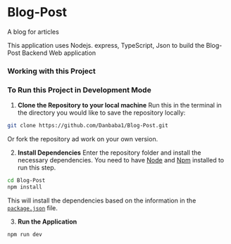# Blog-Post
  A blog for articles

  This application uses Nodejs. express, TypeScript, Json to build the
  Blog-Post Backend Web application

  ### Working with this Project

  ### To Run this Project in Development Mode
  1. **Clone the Repository to your local machine**
  Run this in the terminal in the directory you would like to
  save the repository locally:
  ```sh
  git clone https://github.com/Danbaba1/Blog-Post.git
  ```
  Or fork the repository ad work on your own version.

  2. **Install Dependencies**
  Enter the repository folder and install the necessary dependencies. You need
  to have [Node](https://nodejs.org/en/download/) and [Npm](https://www.npmjs.com/)
  installed to run this step.
  ```sh
  cd Blog-Post
  npm install
  ```
  This will install the dependencies based on the information in the 
  [`package.json`](package.json) file.

  3. **Run the Application**
  ```sh
  npm run dev
  ```
